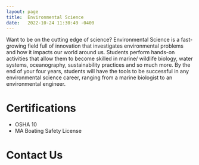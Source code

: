 ```yaml
---
layout: page
title:  Environmental Science
date:   2022-10-24 11:30:49 -0400
---
```

Want to be on the cutting edge of science? Environmental Science is a fast-growing field full of innovation that investigates environmental problems and how it impacts our world around us. Students perform hands-on activities that allow them to become skilled in marine/ wildlife biology, water systems, oceanography, sustainability practices and so much more. By the end of your four years, students will have the tools to be successful in any environmental science career, ranging from a marine biologist to an environmental engineer.

# Certifications

- OSHA 10
- MA Boating Safety License

# Contact Us